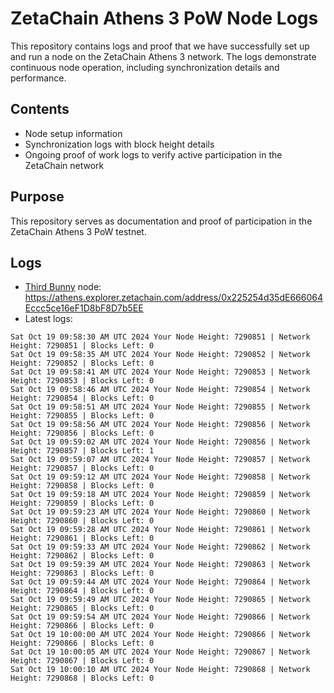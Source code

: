 # ZetaChain Athens 3 PoW Node Logs
This repository contains logs and proof that we have successfully set up and run a node on the ZetaChain Athens 3 network. The logs demonstrate continuous node operation, including synchronization details and performance.

## Contents
- Node setup information
- Synchronization logs with block height details
- Ongoing proof of work logs to verify active participation in the ZetaChain network

## Purpose
This repository serves as documentation and proof of participation in the ZetaChain Athens 3 PoW testnet.

## Logs

- [Third Bunny](https://thirdbunny.xyz/) node: https://athens.explorer.zetachain.com/address/0x225254d35dE666064Eccc5ce16eF1D8bF8D7b5EE
- Latest logs:
```
Sat Oct 19 09:58:30 AM UTC 2024 Your Node Height: 7290851 | Network Height: 7290851 | Blocks Left: 0
Sat Oct 19 09:58:35 AM UTC 2024 Your Node Height: 7290852 | Network Height: 7290852 | Blocks Left: 0
Sat Oct 19 09:58:41 AM UTC 2024 Your Node Height: 7290853 | Network Height: 7290853 | Blocks Left: 0
Sat Oct 19 09:58:46 AM UTC 2024 Your Node Height: 7290854 | Network Height: 7290854 | Blocks Left: 0
Sat Oct 19 09:58:51 AM UTC 2024 Your Node Height: 7290855 | Network Height: 7290855 | Blocks Left: 0
Sat Oct 19 09:58:56 AM UTC 2024 Your Node Height: 7290856 | Network Height: 7290856 | Blocks Left: 0
Sat Oct 19 09:59:02 AM UTC 2024 Your Node Height: 7290856 | Network Height: 7290857 | Blocks Left: 1
Sat Oct 19 09:59:07 AM UTC 2024 Your Node Height: 7290857 | Network Height: 7290857 | Blocks Left: 0
Sat Oct 19 09:59:12 AM UTC 2024 Your Node Height: 7290858 | Network Height: 7290858 | Blocks Left: 0
Sat Oct 19 09:59:18 AM UTC 2024 Your Node Height: 7290859 | Network Height: 7290859 | Blocks Left: 0
Sat Oct 19 09:59:23 AM UTC 2024 Your Node Height: 7290860 | Network Height: 7290860 | Blocks Left: 0
Sat Oct 19 09:59:28 AM UTC 2024 Your Node Height: 7290861 | Network Height: 7290861 | Blocks Left: 0
Sat Oct 19 09:59:33 AM UTC 2024 Your Node Height: 7290862 | Network Height: 7290862 | Blocks Left: 0
Sat Oct 19 09:59:39 AM UTC 2024 Your Node Height: 7290863 | Network Height: 7290863 | Blocks Left: 0
Sat Oct 19 09:59:44 AM UTC 2024 Your Node Height: 7290864 | Network Height: 7290864 | Blocks Left: 0
Sat Oct 19 09:59:49 AM UTC 2024 Your Node Height: 7290865 | Network Height: 7290865 | Blocks Left: 0
Sat Oct 19 09:59:54 AM UTC 2024 Your Node Height: 7290866 | Network Height: 7290866 | Blocks Left: 0
Sat Oct 19 10:00:00 AM UTC 2024 Your Node Height: 7290866 | Network Height: 7290866 | Blocks Left: 0
Sat Oct 19 10:00:05 AM UTC 2024 Your Node Height: 7290867 | Network Height: 7290867 | Blocks Left: 0
Sat Oct 19 10:00:10 AM UTC 2024 Your Node Height: 7290868 | Network Height: 7290868 | Blocks Left: 0
```

